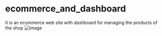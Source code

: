 # ecommerce_and_dashboard
It is an ecommerce web site with dashboard for managing the products of the shop
![image](https://user-images.githubusercontent.com/56379367/215745574-c3da3abe-1019-4326-b7a7-9dddce622db4.png)
